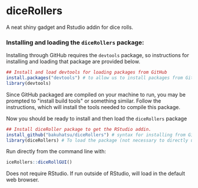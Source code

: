 # diceRollers
A neat shiny gadget and Rstudio addin for dice rolls.
### Installing and loading the `diceRollers` package:
Installing through GitHub requires the `devtools` package, so instructions for installing and loading that package are provided below.
```r
## Install and load devtools for loading packages from GitHub
install.packages("devtools") # to allow us to install packages from GitHub
library(devtools)
```
Since GitHub packaged are compiled on your machine to run, you may be prompted to "install build tools" or something similar.  Follow the instructions, which will install the tools needed to compile this package.
  
Now you should be ready to install and then load the `diceRollers` package
```r
## Install diceRoller package to get the RStudio addin.
install_github("bakuhatsu/diceRollers") # syntax for installing from GitHub: username/library
library(diceRollers) # To load the package (not necessary to directly use the addin version)
```
Run directly from the command line with:
```r  
iceRollers::diceRollGUI()
``` 
Does not require RStudio.  If run outside of RStudio, will load in the default web browser.  
